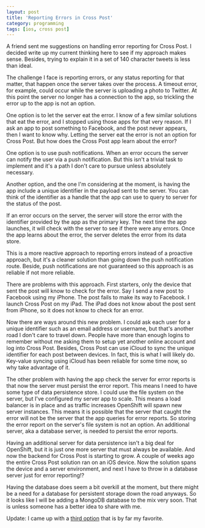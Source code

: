 ```yaml
---
layout: post
title: 'Reporting Errors in Cross Post'
category: programming
tags: [ios, cross post]
---
```

A friend sent me suggestions on handling error reporting for Cross Post. I decided write up my current thinking here to see if my approach makes sense. Besides, trying to explain it in a set of 140 character tweets is less than ideal.

The challenge I face is reporting errors, or any status reporting for that matter, that happen once the server takes over the process. A timeout error, for example, could occur while the server is uploading a photo to Twitter. At this point the server no longer has a connection to the app, so trickling the error up to the app is not an option.

One option is to let the server eat the error. I know of a few similar solutions that eat the error, and I stopped using those apps for that very reason. If I ask an app to post something to Facebook, and the post never appears, then I want to know why. Letting the server eat the error is not an option for Cross Post. But how does the Cross Post app learn about the error?

One option is to use push notifications. When an error occurs the server can notify the user via a push notification. But this isn't a trivial task to implement and it's a path I don't care to pursue unless absolutely necessary.

Another option, and the one I'm considering at the moment, is having the app include a unique identifier in the payload sent to the server. You can think of the identifier as a handle that the app can use to query to server for the status of the post.

If an error occurs on the server, the server will store the error with the identifier provided by the app as the primary key. The next time the app launches, it will check with the server to see if there were any errors. Once the app learns about the error, the server deletes the error from its data store.

This is a more reactive approach to reporting errors instead of a proactive approach, but it's a cleaner solution than going down the push notification route. Beside, push notifications are not guaranteed so this approach is as reliable if not more reliable.

There are problems with this approach. First starters, only the device that sent the post will know to check for the error. Say I send a new post to Facebook using my iPhone. The post fails to make its way to Facebook. I launch Cross Post on my iPad. The iPad does not know about the post sent from iPhone, so it does not know to check for an error.

Now there are ways around this new problem. I could ask each user for a unique identifier such as an email address or username, but that's another road I don't care to travel down. People have more than enough logins to remember without me asking them to setup yet another online account and log into Cross Post. Besides, Cross Post can use iCloud to sync the unique identifier for each post between devices. In fact, this is what I will likely do. Key-value syncing using iCloud has been reliable for some time now, so why take advantage of it.

The other problem with having the app check the server for error reports is that now the server must persist the error report. This means I need to have some type of data persistence store. I could use the file system on the server, but I've configured my server app to scale. This means a load balancer is in place and as traffic increases OpenShift will spawn new server instances. This means it is possible that the server that caught the error will not be the server that the app queries for error reports. So storing the error report on the server's file system is not an option. An additional server, aka a database server, is needed to persist the error reports.

Having an additional server for data persistence isn't a big deal for OpenShift, but it is just one more server that must always be available. And now the backend for Cross Post is starting to grow. A couple of weeks ago the entire Cross Post solution ran on an iOS device. Now the solution spans the device and a server environment, and next I have to throw in a database server just for error reporting!?

Having the database does seem a bit overkill at the moment, but there might be a need for a database for persistent storage down the road anyways. So it looks like I will be adding a MongoDB database to the mix very soon. That is unless someone has a better idea to share with me.

Update: I came up with a [third option][post] that is by far my favorite.

[post]: http://www.thecave.com/2014/09/15/reporting-errors-in-cross-post-part-2/
